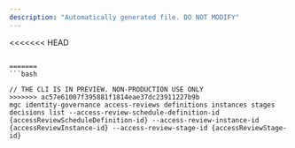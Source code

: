 ```yaml
---
description: "Automatically generated file. DO NOT MODIFY"
---
```


<<<<<<< HEAD
```cli

=======
```bash

// THE CLI IS IN PREVIEW. NON-PRODUCTION USE ONLY
>>>>>>> ac57e61007f395881f1814eae37dc23911227b9b
mgc identity-governance access-reviews definitions instances stages decisions list --access-review-schedule-definition-id {accessReviewScheduleDefinition-id} --access-review-instance-id {accessReviewInstance-id} --access-review-stage-id {accessReviewStage-id}

```